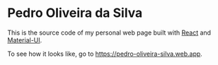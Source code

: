 # Pedro Oliveira da Silva

This is the source code of my personal web page built with [React](https://reactjs.org/) and [Material-UI](https://material-ui.com/).

To see how it looks like, go to https://pedro-oliveira-silva.web.app.
